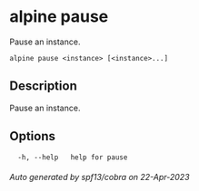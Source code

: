 # alpine pause

Pause an instance.

```
alpine pause <instance> [<instance>...]
```

## Description

Pause an instance.

## Options

```
  -h, --help   help for pause
```

###### Auto generated by spf13/cobra on 22-Apr-2023
